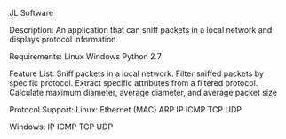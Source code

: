 JL Software

Description:
An application that can sniff packets in a local network and displays
	protocol information.

Requirements:
Linux
Windows
Python 2.7

Feature List:
Sniff packets in a local network.
Filter sniffed packets by specific protocol.
Extract specific attributes from a filtered protocol.
Calculate maximum diameter, average diameter, and average packet size

Protocol Support:
Linux:
	Ethernet (MAC)
	ARP
	IP
	ICMP
	TCP
	UDP

Windows:
	IP
	ICMP
	TCP
	UDP
